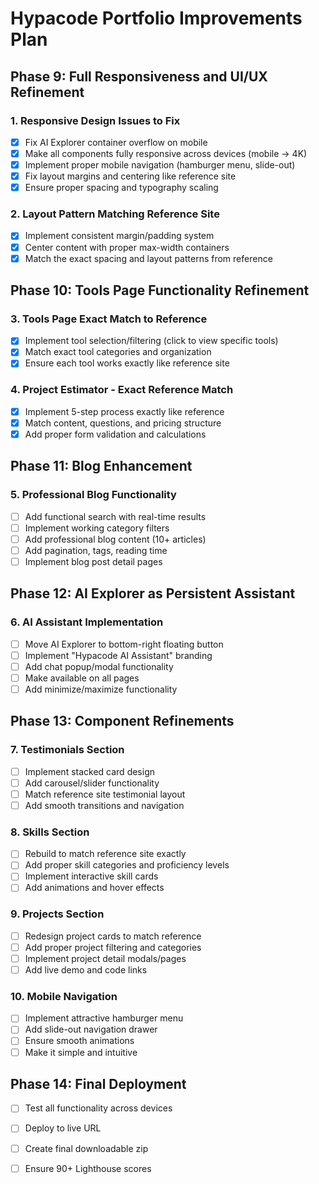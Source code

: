 # Hypacode Portfolio Improvements Plan

## Phase 9: Full Responsiveness and UI/UX Refinement

### 1. Responsive Design Issues to Fix
- [x] Fix AI Explorer container overflow on mobile
- [x] Make all components fully responsive across devices (mobile → 4K)
- [x] Implement proper mobile navigation (hamburger menu, slide-out)
- [x] Fix layout margins and centering like reference site
- [x] Ensure proper spacing and typography scaling

### 2. Layout Pattern Matching Reference Site
- [x] Implement consistent margin/padding system
- [x] Center content with proper max-width containers
- [x] Match the exact spacing and layout patterns from reference

## Phase 10: Tools Page Functionality Refinement

### 3. Tools Page Exact Match to Reference
- [x] Implement tool selection/filtering (click to view specific tools)
- [x] Match exact tool categories and organization
- [x] Ensure each tool works exactly like reference site

### 4. Project Estimator - Exact Reference Match
- [x] Implement 5-step process exactly like reference
- [x] Match content, questions, and pricing structure
- [x] Add proper form validation and calculations

## Phase 11: Blog Enhancement

### 5. Professional Blog Functionality
- [ ] Add functional search with real-time results
- [ ] Implement working category filters
- [ ] Add professional blog content (10+ articles)
- [ ] Add pagination, tags, reading time
- [ ] Implement blog post detail pages

## Phase 12: AI Explorer as Persistent Assistant

### 6. AI Assistant Implementation
- [ ] Move AI Explorer to bottom-right floating button
- [ ] Implement "Hypacode AI Assistant" branding
- [ ] Add chat popup/modal functionality
- [ ] Make available on all pages
- [ ] Add minimize/maximize functionality

## Phase 13: Component Refinements

### 7. Testimonials Section
- [ ] Implement stacked card design
- [ ] Add carousel/slider functionality
- [ ] Match reference site testimonial layout
- [ ] Add smooth transitions and navigation

### 8. Skills Section
- [ ] Rebuild to match reference site exactly
- [ ] Add proper skill categories and proficiency levels
- [ ] Implement interactive skill cards
- [ ] Add animations and hover effects

### 9. Projects Section
- [ ] Redesign project cards to match reference
- [ ] Add proper project filtering and categories
- [ ] Implement project detail modals/pages
- [ ] Add live demo and code links

### 10. Mobile Navigation
- [ ] Implement attractive hamburger menu
- [ ] Add slide-out navigation drawer
- [ ] Ensure smooth animations
- [ ] Make it simple and intuitive

## Phase 14: Final Deployment
- [ ] Test all functionality across devices
- [ ] Deploy to live URL
- [ ] Create final downloadable zip
- [ ] Ensure 90+ Lighthouse scores

